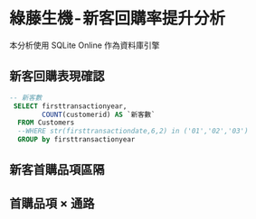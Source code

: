 # 綠藤生機 - 新客回購率提升分析
本分析使用 SQLite Online 作為資料庫引擎

## 新客回購表現確認
~~~~sql
-- 新客數
 SELECT firsttransactionyear,
 		COUNT(customerid) AS `新客數`
  FROM Customers
  --WHERE str(firsttransactiondate,6,2) in ('01','02','03')
  GROUP by firsttransactionyear
~~~~
## 新客首購品項區隔
## 首購品項 × 通路
